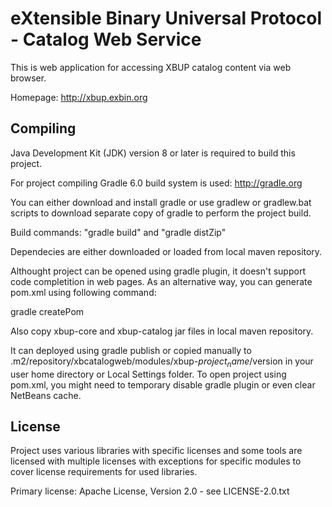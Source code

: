 eXtensible Binary Universal Protocol - Catalog Web Service
==========================================================

This is web application for accessing XBUP catalog content via web browser.

Homepage: http://xbup.exbin.org  

Compiling
---------

Java Development Kit (JDK) version 8 or later is required to build this project.

For project compiling Gradle 6.0 build system is used: http://gradle.org

You can either download and install gradle or use gradlew or gradlew.bat scripts to download separate copy of gradle to perform the project build.

Build commands: "gradle build" and "gradle distZip"

Dependecies are either downloaded or loaded from local maven repository. 

Althought project can be opened using gradle plugin, it doesn't support code completition in web pages. As an alternative way, you can generate pom.xml using following command:

gradle createPom

Also copy xbup-core and xbup-catalog jar files in local maven repository.

It can deployed using gradle publish or copied manually to .m2/repository/xbcatalogweb/modules/xbup-$project_name/$version in your user home directory or Local Settings folder.
To open project using pom.xml, you might need to temporary disable gradle plugin or even clear NetBeans cache.

License
-------

Project uses various libraries with specific licenses and some tools are licensed with multiple licenses with exceptions for specific modules to cover license requirements for used libraries.

Primary license: Apache License, Version 2.0 - see LICENSE-2.0.txt
